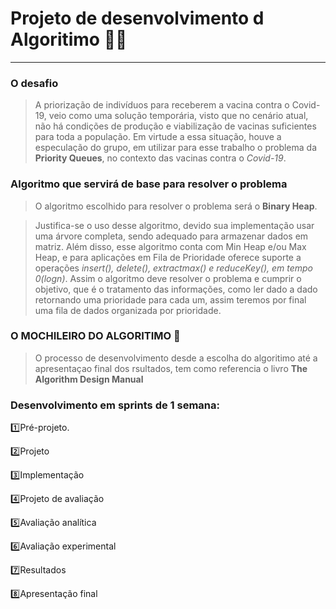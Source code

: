 
# Projeto de desenvolvimento d Algoritimo 👨‍💻
****

### O desafio 
> A priorização de indivíduos para receberem a vacina contra o Covid-19, veio como uma solução temporária, visto que no cenário atual, não há condições de produção e viabilização de vacinas suficientes para toda a população. Em virtude a essa situação, houve a especulação do grupo, em utilizar para esse trabalho o problema da **Priority Queues**, no contexto das vacinas contra o _Covid-19_.

### Algoritmo que servirá de base para resolver o problema
	
> O algoritmo escolhido para resolver o problema será o **Binary Heap**.

> Justifica-se o uso desse algoritmo, devido sua implementação usar uma árvore completa, sendo adequado para armazenar dados em matriz. Além disso, esse algoritmo conta com Min Heap e/ou Max Heap, e para aplicações em Fila de Prioridade oferece suporte a operações _insert(), delete(), extractmax() e reduceKey(), em tempo 0(logn)_. Assim o algoritmo deve resolver o problema e cumprir o objetivo, que é o tratamento das informações, como ler dado a dado retornando uma prioridade para cada um, assim teremos por final uma fila de dados organizada por prioridade.

### O MOCHILEIRO DO ALGORITIMO 💼

> O processo de desenvolvimento desde a escolha do algoritimo até a apresentaçao final dos rsultados, tem como referencia o livro **The Algorithm Design Manual**


### Desenvolvimento em sprints de 1 semana:
1️⃣Pré-projeto.

2️⃣Projeto

3️⃣Implementação

4️⃣Projeto de avaliação

5️⃣Avaliação analítica

6️⃣Avaliação experimental 

7️⃣Resultados 

8️⃣Apresentação final
